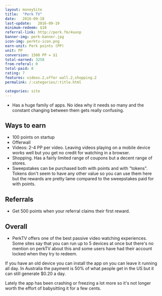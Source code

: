 ```yaml
---
layout: moneySite
title:  "Perk TV"
date:   2016-09-18
last-update:   2016-09-19
minimum-redeem: $10
referral-link: http://perk.fm/4uunp
banner-img: perk-banner.jpg
icon-img: perktv-icon.png
earn-unit: Perk points (PP)
unit: PP
conversion: 1500 PP = $1
total-earned: 3258
from-referal: 0
total-paid: 0
rating: 7
features: videos.2,offer wall.2,shopping.2
permalink: /:categories/:title.html

categories: site
---
```


* Has a huge family of apps. No idea why it needs so many and the constant changing between them gets really confusing.

Ways to earn
---

* 100 points on startup
* Offerwall
* Videos: 2-4 PP per video. Leaving videos playing on a mobile device works well but you get no credit for watching in a browser.
* Shopping. Has a fairly limited range of coupons but a decent range of stores.
* Sweepstakes can be purchased both with points and with "tokens". Tokens don't seem to have any other value so you can use them here but the rewards are pretty lame compared to the sweepstakes paid for with points.

Referrals
-----

* Get 500 points when your referral claims their first reward.


Overall
-------

* PerkTV offers one of the best passive video watching experiences. Some sites say that you can run up to 5 devices at once but there's no mention on perkTV about this and some users have had their account locked when they try to redeem. 

If you have an old device you can install the app on you can leave it running all day. In Australia the payment is 50% of what people get in the US but it can still generate $0.20 a day. 

Lately the app has been crashing or freezing a lot more so it's not longer worth the effort of babysitting it for a few cents.



